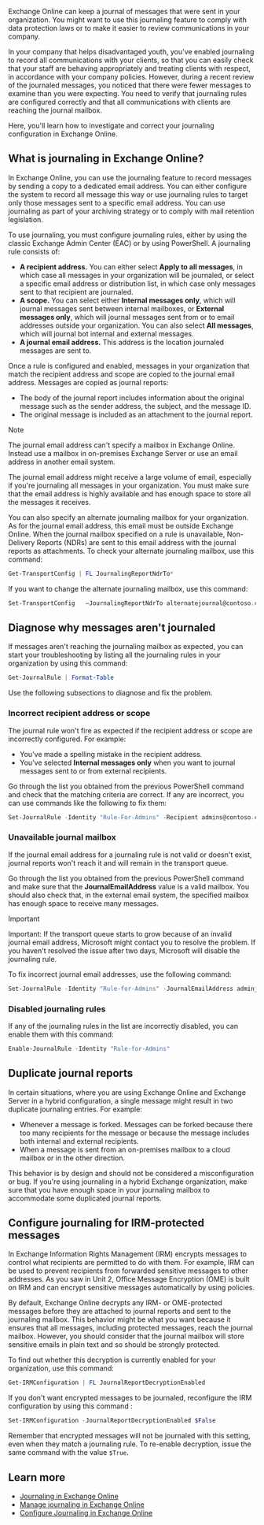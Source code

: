 Exchange Online can keep a journal of messages that were sent in your organization. You might want to use this journaling feature to comply with data protection laws or to make it easier to review communications in your company.

In your company that helps disadvantaged youth, you've enabled journaling to record all communications with your clients, so that you can easily check that your staff are behaving appropriately and treating clients with respect, in accordance with your company policies. However, during a recent review of the journaled messages, you noticed that there were fewer messages to examine than you were expecting. You need to verify that journaling rules are configured correctly and that all communications with clients are reaching the journal mailbox.

Here, you'll learn how to investigate and correct your journaling configuration in Exchange Online.

## What is journaling in Exchange Online?

In Exchange Online, you can use the journaling feature to record messages by sending a copy to a dedicated email address. You can either configure the system to record all message this way or use journaling rules to target only those messages sent to a specific email address. You can use journaling as part of your archiving strategy or to comply with mail retention legislation.

To use journaling, you must configure journaling rules, either by using the classic Exchange Admin Center (EAC) or by using PowerShell. A journaling rule consists of:

- **A recipient address.** You can either select **Apply to all messages**, in which case all messages in your organization will be journaled, or select a specific email address or distribution list, in which case only messages sent to that recipient are journaled.
- **A scope.** You can select either **Internal messages only**, which will journal messages sent between internal mailboxes, or **External messages only**, which will journal messages sent from or to email addresses outside your organization. You can also select **All messages**, which will journal bot internal and external messages.
- **A journal email address.** This address is the location journaled messages are sent to.

Once a rule is configured and enabled, messages in your organization that match the recipient address and scope are copied to the journal email address. Messages are copied as journal reports:

- The body of the journal report includes information about the original message such as the sender address, the subject, and the message ID.
- The original message is included as an attachment to the journal report.

> [!NOTE]
> The journal email address can't specify a mailbox in Exchange Online. Instead use a mailbox in on-premises Exchange Server or use an email address in another email system.

The journal email address might receive a large volume of email, especially if you're journaling all messages in your organization. You must make sure that the email address is highly available and has enough space to store all the messages it receives.

You can also specify an alternate journaling mailbox for your organization. As for the journal email address, this email must be outside Exchange Online. When the journal mailbox specified on a rule is unavailable, Non-Delivery Reports (NDRs) are sent to this email address with the journal reports as attachments. To check your alternate journaling mailbox, use this command:

```powershell
Get-TransportConfig | FL JournalingReportNdrTo*
```

If you want to change the alternate journaling mailbox, use this command:

```powershell
Set-TransportConfig   –JournalingReportNdrTo alternatejournal@contoso.com
```

## Diagnose why messages aren't journaled

If messages aren't reaching the journaling mailbox as expected, you can start your troubleshooting by listing all the journaling rules in your organization by using this command:

```powershell
Get-JournalRule | Format-Table
```

Use the following subsections to diagnose and fix the problem.

### Incorrect recipient address or scope

The journal rule won't fire as expected if the recipient address or scope are incorrectly configured. For example:

- You've made a spelling mistake in the recipient address.
- You've selected **Internal messages only** when you want to journal messages sent to or from external recipients.

Go through the list you obtained from the previous PowerShell command and check that the matching criteria are correct. If any are incorrect, you can use commands like the following to fix them:

```powershell
Set-JournalRule -Identity "Rule-For-Admins" -Recipient admins@contoso.com -Scope External
```

### Unavailable journal mailbox

If the journal email address for a journaling rule is not valid or doesn't exist, journal reports won't reach it and will remain in the transport queue.

Go through the list you obtained from the previous PowerShell command and make sure that the **JournalEmailAddress** value is a valid mailbox. You should also check that, in the external email system, the specified mailbox has enough space to receive many messages.

> [!IMPORTANT]
> Important: If the transport queue starts to grow because of an invalid journal email address, Microsoft might contact you to resolve the problem. If you haven't resolved the issue after two days, Microsoft will disable the journaling rule.

To fix incorrect journal email addresses, use the following command:

```powershell
Set-JournalRule -Identity "Rule-for-Admins" -JournalEmailAddress adminjournal@contoso.com
```

### Disabled journaling rules

If any of the journaling rules in the list are incorrectly disabled, you can enable them with this command:

```powershell
Enable-JournalRule -Identity "Rule-for-Admins"
```

## Duplicate journal reports

In certain situations, where you are using Exchange Online and Exchange Server in a hybrid configuration, a single message might result in two duplicate journaling entries. For example:

- Whenever a message is forked. Messages can be forked because there too many recipients for the message or because the message includes both internal and external recipients.
- When a message is sent from an on-premises mailbox to a cloud mailbox or in the other direction.

This behavior is by design and should not be considered a misconfiguration or bug. If you're using journaling in a hybrid Exchange organization, make sure that you have enough space in your journaling mailbox to accommodate some duplicated journal reports.

## Configure journaling for IRM-protected messages

In Exchange Information Rights Management (IRM) encrypts messages to control what recipients are permitted to do with them. For example, IRM can be used to prevent recipients from forwarded sensitive messages to other addresses. As you saw in Unit 2, Office Message Encryption (OME) is built on IRM and can encrypt sensitive messages automatically by using policies.

By default, Exchange Online decrypts any IRM- or OME-protected messages before they are attached to journal reports and sent to the journaling mailbox. This behavior might be what you want because it ensures that all messages, including protected messages, reach the journal mailbox. However, you should consider that the journal mailbox will store sensitive emails in plain text and so should be strongly protected.

To find out whether this decryption is currently enabled for your organization, use this command:

```powershell
Get-IRMConfiguration | FL JournalReportDecryptionEnabled
```

If you don't want encrypted messages to be journaled, reconfigure the IRM configuration by using this command :

```powershell
Set-IRMConfiguration -JournalReportDecryptionEnabled $False
```

Remember that encrypted messages will not be journaled with this setting, even when they match a journaling rule. To re-enable decryption, issue the same command with the value `$True`.

## Learn more

- [Journaling in Exchange Online](/exchange/security-and-compliance/journaling/journaling)
- [Manage journaling in Exchange Online](/exchange/security-and-compliance/journaling/manage-journaling)
- [Configure Journaling in Exchange Online](/exchange/security-and-compliance/journaling/configure-journaling)
